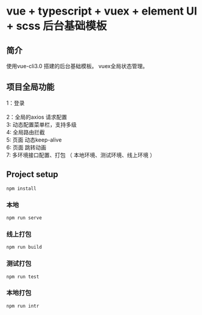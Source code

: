 # vue + typescript + vuex + element UI + scss  后台基础模板

## 简介
使用vue-cli3.0 搭建的后台基础模板。 vuex全局状态管理。

## 项目全局功能
1：登录  
<br />
2：全局的axios 请求配置
<br />
3: 动态配置菜单栏，支持多级
<br />
4: 全局路由拦截
<br />
5: 页面 动态keep-alive
<br />
6: 页面 跳转动画
<br />
7: 多环境接口配置、打包 （ 本地环境、测试环境、线上环境 ）


## Project setup
```
npm install
```

### 本地
```
npm run serve
```

### 线上打包
```
npm run build
```

### 测试打包
```
npm run test
```

### 本地打包
```
npm run intr
```


